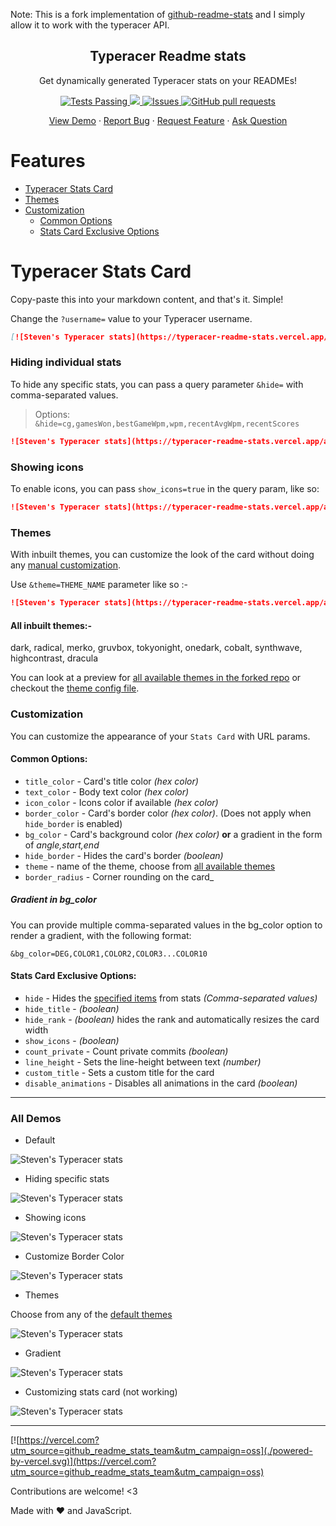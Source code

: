 Note: This is a fork implementation of [github-readme-stats](https://github.com/anuraghazra/github-readme-stats) and I simply allow it to work with the typeracer API.

<p align="center">
 <h2 align="center">Typeracer Readme stats</h2>
 <p align="center">Get dynamically generated Typeracer stats on your READMEs!</p>
 <p>
</p>
  <p align="center">
    <a href="https://github.com/steven-steven/typeracer-readme-stats/actions">
      <img alt="Tests Passing" src="https://github.com/steven-steven/typeracer-readme-stats/workflows/Test/badge.svg" />
    </a>
    <a href="https://codecov.io/gh/steven-steven/typeracer-readme-stats">
      <img src="https://codecov.io/gh/steven-steven/typeracer-readme-stats/branch/master/graph/badge.svg" />
    </a>
    <a href="https://github.com/steven-steven/typeracer-readme-stats/issues">
      <img alt="Issues" src="https://img.shields.io/github/issues/steven-steven/typeracer-readme-stats?color=0088ff" />
    </a>
    <a href="https://github.com/steven-steven/typeracer-readme-stats/pulls">
      <img alt="GitHub pull requests" src="https://img.shields.io/github/issues-pr/steven-steven/typeracer-readme-stats?color=0088ff" />
    </a>
    <br />
  </p>

  <p align="center">
    <a href="#demo">View Demo</a>
    ·
    <a href="https://github.com/steven-steven/typeracer-readme-stats/issues/new/choose">Report Bug</a>
    ·
    <a href="https://github.com/steven-steven/typeracer-readme-stats/issues/new/choose">Request Feature</a>
    ·
    <a href="https://github.com/steven-steven/typeracer-readme-stats/discussions">Ask Question</a>
  </p>
</p>

# Features

- [Typeracer Stats Card](#typeracer-stats-card)
- [Themes](#themes)
- [Customization](#customization)
  - [Common Options](#common-options)
  - [Stats Card Exclusive Options](#stats-card-exclusive-options)

# Typeracer Stats Card

Copy-paste this into your markdown content, and that's it. Simple!

Change the `?username=` value to your Typeracer username.

```md
[![Steven's Typeracer stats](https://typeracer-readme-stats.vercel.app/api?username=juninight29)](https://github.com/steven-steven/typeracer-readme-stats)
```

### Hiding individual stats

To hide any specific stats, you can pass a query parameter `&hide=` with comma-separated values.

> Options: `&hide=cg,gamesWon,bestGameWpm,wpm,recentAvgWpm,recentScores`

```md
![Steven's Typeracer stats](https://typeracer-readme-stats.vercel.app/api?username=juninight29&hide=cg,gamesWon)
```

### Showing icons

To enable icons, you can pass `show_icons=true` in the query param, like so:

```md
![Steven's Typeracer stats](https://typeracer-readme-stats.vercel.app/api?username=juninight29&show_icons=true)
```

### Themes

With inbuilt themes, you can customize the look of the card without doing any [manual customization](#customization).

Use `&theme=THEME_NAME` parameter like so :-

```md
![Steven's Typeracer stats](https://typeracer-readme-stats.vercel.app/api?username=juninight29&theme=onedark)
```

#### All inbuilt themes:-

dark, radical, merko, gruvbox, tokyonight, onedark, cobalt, synthwave, highcontrast, dracula

You can look at a preview for [all available themes in the forked repo](https://github.com/anuraghazra/github-readme-stats/blob/master/themes/README.md) or checkout the [theme config file](./themes/index.js).

### Customization

You can customize the appearance of your `Stats Card` with URL params.

#### Common Options:

- `title_color` - Card's title color _(hex color)_
- `text_color` - Body text color _(hex color)_
- `icon_color` - Icons color if available _(hex color)_
- `border_color` - Card's border color _(hex color)_. (Does not apply when `hide_border` is enabled)
- `bg_color` - Card's background color _(hex color)_ **or** a gradient in the form of _angle,start,end_
- `hide_border` - Hides the card's border _(boolean)_
- `theme` - name of the theme, choose from [all available themes](./themes/README.md)
- `border_radius` - Corner rounding on the card_

##### Gradient in bg_color

You can provide multiple comma-separated values in the bg_color option to render a gradient, with the following format:

```
&bg_color=DEG,COLOR1,COLOR2,COLOR3...COLOR10
```

#### Stats Card Exclusive Options:

- `hide` - Hides the [specified items](#hiding-individual-stats) from stats _(Comma-separated values)_
- `hide_title` - _(boolean)_
- `hide_rank` - _(boolean)_ hides the rank and automatically resizes the card width
- `show_icons` - _(boolean)_
- `count_private` - Count private commits _(boolean)_
- `line_height` - Sets the line-height between text _(number)_
- `custom_title` - Sets a custom title for the card
- `disable_animations` - Disables all animations in the card _(boolean)_

---

### All Demos

- Default

![Steven's Typeracer stats](https://typeracer-readme-stats.vercel.app/api?username=juninight29)

- Hiding specific stats

![Steven's Typeracer stats](https://typeracer-readme-stats.vercel.app/api?username=juninight29&hide=gamesWon,recentScores)

- Showing icons

![Steven's Typeracer stats](https://typeracer-readme-stats.vercel.app/api?username=juninight29&show_icons=true)

- Customize Border Color

![Steven's Typeracer stats](https://typeracer-readme-stats.vercel.app/api?username=juninight29&border_color=2e4058)

- Themes

Choose from any of the [default themes](#themes)

![Steven's Typeracer stats](https://typeracer-readme-stats.vercel.app/api?username=juninight29&show_icons=true&theme=radical)

- Gradient

![Steven's Typeracer stats](https://typeracer-readme-stats.vercel.app/api?username=juninight29&bg_color=30,e96443,904e95&title_color=fff&text_color=fff)

- Customizing stats card (not working)

![Steven's Typeracer stats](https://typeracer-readme-stats.vercel.app/api?username=juninight29&title_color=fff&icon_color=79ff97&text_color=9f9f9f&bg_color=151515)

---

[![https://vercel.com?utm_source=github_readme_stats_team&utm_campaign=oss](./powered-by-vercel.svg)](https://vercel.com?utm_source=github_readme_stats_team&utm_campaign=oss)


Contributions are welcome! <3

Made with :heart: and JavaScript.
